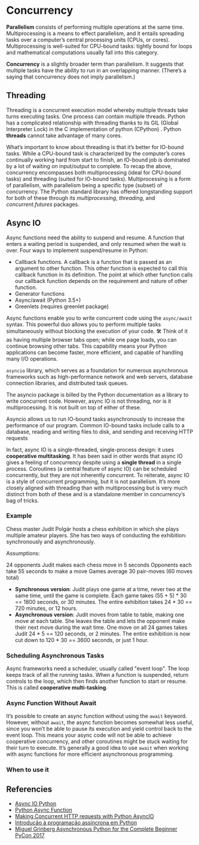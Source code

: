 # Concurrency

**Parallelism** consists of performing multiple operations at the same time. Multiprocessing is a means to effect parallelism, and it entails spreading tasks over a computer’s central processing units (CPUs, or cores). Multiprocessing is well-suited for CPU-bound tasks: tightly bound for loops and mathematical computations usually fall into this category.

**Concurrency** is a slightly broader term than parallelism. It suggests that multiple tasks have the ability to run in an overlapping manner. (There’s a saying that concurrency does not imply parallelism.)

## Threading
Threading is a concurrent execution model whereby multiple threads take turns executing tasks. One process can contain multiple threads. Python has a complicated relationship with threading thanks to its GIL (Global Interpreter Lock) in the C implementation of python (CPython) . Python **threads** cannot take advantage of many cores. 

What’s important to know about threading is that it’s better for IO-bound tasks. While a CPU-bound task is characterized by the computer’s cores continually working hard from start to finish, an IO-bound job is dominated by a lot of waiting on input/output to complete.
To recap the above, concurrency encompasses both multiprocessing (ideal for CPU-bound tasks) and threading (suited for IO-bound tasks). Multiprocessing is a form of parallelism, with parallelism being a specific type (subset) of concurrency. The Python standard library has offered longstanding support for both of these through its *multiprocessing*, *threading*, and *concurrent.futures* packages.

## Async IO

Async functions need the ability to suspend and resume. A function that enters a waiting period is suspended, and only resumed when the wait is over. Four ways to implement suspend/resume in Python:
- Callback functions. A callback is a function that is passed as an argument to other function. This other function is expected to call this callback function in its definition. The point at which other function calls our callback function depends on the requirement and nature of other function.
- Generator functions
- Async/await (Python 3.5+)
- Greenlets (requires greenlet package)

Async functions enable you to write concurrent code using the `async/await` syntax. This powerful duo allows you to perform multiple tasks simultaneously without blocking the execution of your code. 🛠️ Think of it as having multiple browser tabs open; while one page loads, you can continue browsing other tabs. This capability means your Python applications can become faster, more efficient, and capable of handling many I/O operations.

`asyncio` library, which serves as a foundation for numerous asynchronous frameworks such as high-performance network and web servers, database connection libraries, and distributed task queues. 

The asyncio package is billed by the Python documentation as a library to write concurrent code. However, async IO is not threading, nor is it multiprocessing. It is not built on top of either of these.


Asyncio allows us to run IO-bound tasks asynchronously to increase the performance of our program. Common IO-bound tasks include calls to a database, reading and writing files to disk, and sending and receiving HTTP requests

In fact, async IO is a single-threaded, single-process design: it uses **cooperative multitasking**. It has been said in other words that async IO gives a feeling of concurrency despite using a **single thread** in a single process. Coroutines (a central feature of async IO) can be scheduled concurrently, but they are not inherently concurrent. To reiterate, async IO is a style of concurrent programming, but it is not parallelism. It’s more closely aligned with threading than with multiprocessing but is very much distinct from both of these and is a standalone member in concurrency’s bag of tricks.

### Example
Chess master Judit Polgár hosts a chess exhibition in which she plays multiple amateur players. She has two ways of conducting the exhibition: synchronously and asynchronously.

Assumptions:

24 opponents
Judit makes each chess move in 5 seconds
Opponents each take 55 seconds to make a move
Games average 30 pair-moves (60 moves total)

- **Synchronous version**: Judit plays one game at a time, never two at the same time, until the game is complete. Each game takes (55 + 5) * 30 == 1800 seconds, or 30 minutes. The entire exhibition takes 24 * 30 == 720 minutes, or 12 hours.
- **Asynchronous version**: Judit moves from table to table, making one move at each table. She leaves the table and lets the opponent make their next move during the wait time. One move on all 24 games takes Judit 24 * 5 == 120 seconds, or 2 minutes. The entire exhibition is now cut down to 120 * 30 == 3600 seconds, or just 1 hour.


### Scheduling Asynchronous Tasks
Async frameworks need a scheduler, usually called "event loop". The loop keeps track of all the running tasks. When a function is suspended, return controls to the loop, which then finds another function to start or resume. This is called **cooperative multi-tasking**.


### Async Function Without Await
It’s possible to create an async function without using the `await` keyword. However, without `await`, the async function becomes somewhat less useful, since you won’t be able to pause its execution and yield control back to the event loop. This means your async code will not be able to achieve cooperative concurrency, and other coroutines might be stuck waiting for their turn to execute. It’s generally a good idea to use `await` when working with async functions for more efficient asynchronous programming.


### When to use it


## Referencies
- [Async IO Python](https://realpython.com/async-io-python/)
- [Python Async Function](https://blog.finxter.com/python-async-function)
- [Making Concurrent HTTP requests with Python AsyncIO](https://www.laac.dev/blog/concurrent-http-requests-python-asyncio/)
- [Introdução à programação assíncrona em Python](https://medium.com/@edytarcio/async-await-introdu%C3%A7%C3%A3o-%C3%A0-programa%C3%A7%C3%A3o-ass%C3%ADncrona-em-python-fa30d077018e)
- [Miguel Grinberg Asynchronous Python for the Complete Beginner PyCon 2017](https://www.youtube.com/watch?v=iG6fr81xHKA&ab_channel=PyCon2017)
